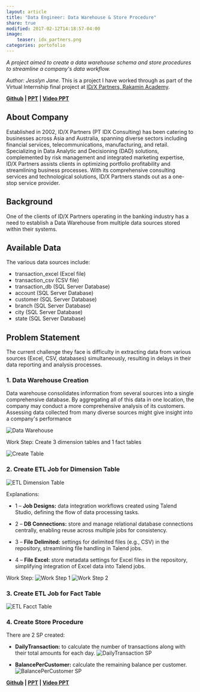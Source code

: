 ```yaml
---
layout: article
title: "Data Engineer: Data Warehouse & Store Procedure"
share: true
modified: 2017-02-12T14:18:57-04:00
image:
    teaser: idx_partners.png
categories: portofolio
---
```


*A project aimed to create a data warehouse schema and store procedures to streamline a company's data workflow.*

<i>Author: Jesslyn Jane</i>. This is a project I have worked through as part of the Virtual Internship final project at [ID/X Partners, Rakamin Academy](https://www.rakamin.com/virtual-internship-experience/data-engineer-id-x-partners).

<strong>[Github](https://github.com/jesslynnjane/ID-X_Data_Engineer?tab=readme-ov-file#1-data-warehouse-creation) \| [PPT](https://drive.google.com/file/d/1eZDgUgX2j5LzYxUypwYbV_yE7xmZ7328/view?usp=sharing) \| [Video PPT](https://drive.google.com/file/d/1XNd25OtA1SDWuTOU_T_FsI-xfGocxehU/view?usp=sharing)</strong>


## About Company
Established in 2002, ID/X Partners (PT IDX Consulting) has been catering to businesses across Asia and Australia, spanning diverse sectors including financial services, telecommunications, manufacturing, and retail. Specializing in Data Analytic and Decisioning (DAD) solutions, complemented by risk management and integrated marketing expertise, ID/X Partners assists clients in optimizing portfolio profitability and streamlining business processes. With its comprehensive consulting services and technological solutions, ID/X Partners stands out as a one-stop service provider.


## Background
One of the clients of ID/X Partners operating in the banking industry has a need to establish a Data Warehouse from multiple data sources stored within their systems.

## Available Data
The various data sources include:
- transaction_excel (Excel file)
- transaction_csv (CSV file)
- transaction_db (SQL Server Database)
- account (SQL Server Database)
- customer (SQL Server Database)
- branch (SQL Server Database)
- city (SQL Server Database)
- state (SQL Server Database)

## Problem Statement
The current challenge they face is difficulty in extracting data from various sources (Excel, CSV, databases) simultaneously, resulting in delays in their data reporting and analysis processes.


### 1. Data Warehouse Creation
Data warehouse consolidates information from several sources into a single comprehensive database. By aggregating all of this data in one location, the company may conduct a more comprehensive analysis of its customers. Assessing data collected from many diverse sources might give insight into a company's performance


![Data Warehouse](/images/data_warehouse.PNG)

Work Step: Create 3 dimension tables and 1 fact tables

![Create Table](/images/create_table.PNG)

### 2. Create ETL Job for Dimension Table
![ETL Dimension Table](/images/etl_job.PNG)

Explanations:
* 1 – **Job Designs:** data integration workflows created using Talend Studio, defining the flow of data processing tasks.

* 2 – **DB Connections:** store and manage relational database connections centrally, enabling reuse across multiple jobs for consistency.
* 3 – **File Delimited:** settings for delimited files (e.g., CSV) in the repository, streamlining file handling in Talend jobs.
* 4 – **File Excel:** store metadata settings for Excel files in the repository, simplifying integration of Excel data into Talend jobs.

Work Step:
![Work Step 1](/images/work_step_1.PNG)
![Work Step 2](/images/work_step_2.PNG)

### 3. Create ETL Job for Fact Table
![ETL Facct Table](/images/etl_job_2.PNG)

### 4. Create Store Procedure

There are 2 SP created:
- **DailyTransaction:** to calculate the number of transactions along with their total amounts for each day.
![DailyTransaction SP](/images/sp_1.PNG)

- **BalancePerCustomer:** calculate the remaining balance per customer.
![BalancePerCustomer SP](/images/sp2.PNG)


<strong>[Github](https://github.com/jesslynnjane/ID-X_Data_Engineer?tab=readme-ov-file#1-data-warehouse-creation) \| [PPT](https://drive.google.com/file/d/1eZDgUgX2j5LzYxUypwYbV_yE7xmZ7328/view?usp=sharing) \| [Video PPT](https://drive.google.com/file/d/1XNd25OtA1SDWuTOU_T_FsI-xfGocxehU/view?usp=sharing)</strong>